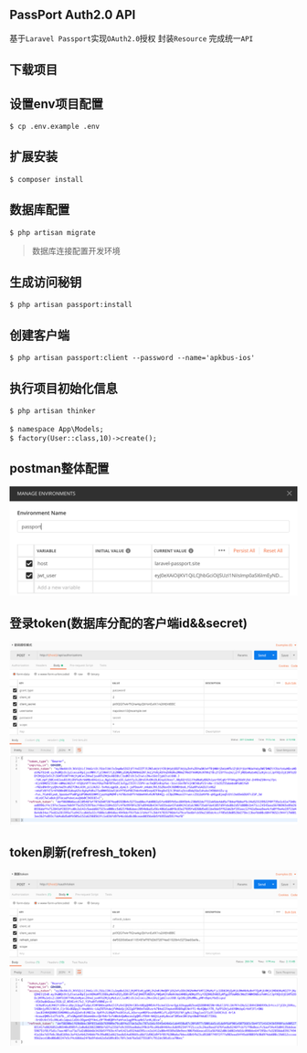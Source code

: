 ## PassPort Auth2.0 API
基于`Laravel Passport`实现`OAuth2.0`授权   封装`Resource` 完成统一`API`
 
## 下载项目

## 设置env项目配置

```
$ cp .env.example .env
``` 

## 扩展安装

```
$ composer install
```

## 数据库配置

```
$ php artisan migrate
```

> 数据库连接配置开发环境

## 生成访问秘钥

```
$ php artisan passport:install
```

## 创建客户端

```
$ php artisan passport:client --password --name='apkbus-ios'
```

## 执行项目初始化信息
```
$ php artisan thinker

$ namespace App\Models;
$ factory(User::class,10)->create();
```
## postman整体配置
![002](public/screenshot/002.png)

## 登录token(数据库分配的客户端id&&secret)
![001](public/screenshot/001.png)

## token刷新(refresh_token)
![003](public/screenshot/003.png)